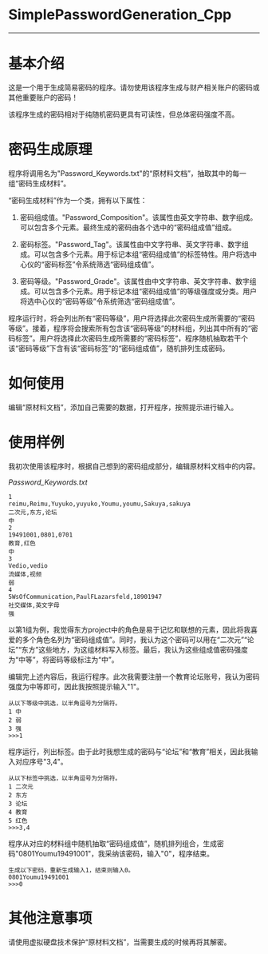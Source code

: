 # SimplePasswordGeneration_Cpp

---
# 基本介绍

这是一个用于生成简易密码的程序。请勿使用该程序生成与财产相关账户的密码或其他重要账户的密码！

该程序生成的密码相对于纯随机密码更具有可读性，但总体密码强度不高。

# 密码生成原理

程序将调用名为"Password_Keywords.txt"的“原材料文档”，抽取其中的每一组“密码生成材料”。

“密码生成材料”作为一个类，拥有以下属性：

1. 密码组成值。"Password_Composition"。该属性由英文字符串、数字组成。可以包含多个元素。最终生成的密码由各个选中的“密码组成值”组成。

2. 密码标签。"Password_Tag"。该属性由中文字符串、英文字符串、数字组成。可以包含多个元素。用于标记本组“密码组成值”的标签特性。用户将选中心仪的“密码标签”令系统筛选“密码组成值”。
3. 密码等级。"Password_Grade"。该属性由中文字符串、英文字符串、数字组成。可以包含多个元素。用于标记本组“密码组成值”的等级强度或分类。用户将选中心仪的“密码等级”令系统筛选“密码组成值”。

程序运行时，将会列出所有“密码等级”，用户将选择此次密码生成所需要的“密码等级”。接着，程序将会搜索所有包含该“密码等级”的材料组，列出其中所有的“密码标签”。用户将选择此次密码生成所需要的“密码标签”，程序随机抽取若干个该“密码等级”下含有该“密码标签”的“密码组成值”，随机排列生成密码。

# 如何使用

编辑“原材料文档”，添加自己需要的数据，打开程序，按照提示进行输入。

# 使用样例

我初次使用该程序时，根据自己想到的密码组成部分，编辑原材料文档中的内容。

*Password_Keywords.txt*

```
1
reimu,Reimu,Yuyuko,yuyuko,Youmu,youmu,Sakuya,sakuya
二次元,东方,论坛
中
2
19491001,0801,0701
教育,红色
中
3
Vedio,vedio
流媒体,视频
弱
4
5WsOfCommunication,PaulFLazarsfeld,18901947
社交媒体,英文字母
强
```

以第1组为例，我觉得东方project中的角色是易于记忆和联想的元素，因此将我喜爱的多个角色名列为“密码组成值”。同时，我认为这个密码可以用在“二次元”“论坛”“东方”这些地方，为这组材料写入标签。最后，我认为这些组成值密码强度为“中等”，将密码等级标注为“中”。



编辑完上述内容后，我运行程序。此次我需要注册一个教育论坛账号，我认为密码强度为中等即可，因此我按照提示输入"1"。

```
从以下等级中挑选，以半角逗号为分隔符。
1 中
2 弱
3 强
>>>1
```

程序运行，列出标签。由于此时我想生成的密码与“论坛”和“教育”相关，因此我输入对应序号"3,4"。

```
从以下标签中挑选，以半角逗号为分隔符。
1 二次元
2 东方
3 论坛
4 教育
5 红色
>>>3,4
```

程序从对应的材料组中随机抽取“密码组成值”，随机排列组合，生成密码"0801Youmu19491001"，我采纳该密码，输入"0"，程序结束。

```
生成以下密码，重新生成输入1，结束则输入0。
0801Youmu19491001
>>>0
```



# 其他注意事项

请使用虚拟硬盘技术保护“原材料文档”，当需要生成的时候再将其解密。
